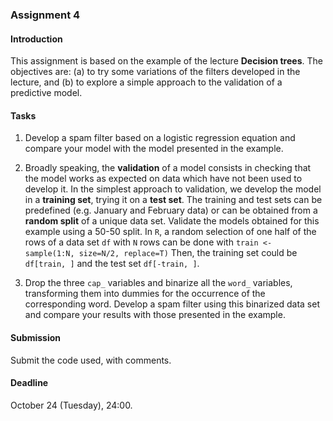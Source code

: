 ### Assignment 4

#### Introduction

This assignment is based on the example of the lecture **Decision trees**. The objectives are: (a) to try some variations of the filters developed in the lecture, and (b) to explore a simple approach to the validation of a predictive model.

#### Tasks

1. Develop a spam filter based on a logistic regression equation and compare your model with the model presented in the example.

2. Broadly speaking, the **validation** of a model consists in checking that the model works as expected on data which have not been used to develop it. In the simplest approach to validation, we develop the model in a **training set**, trying it on a **test set**. The training and test sets can be predefined (e.g. January and February data) or can be obtained from a **random split** of a unique data set. Validate the models obtained for this example using a 50-50 split. In `R`, a random selection of one half of the rows of a data set `df` with `N` rows can be done with
`train <- sample(1:N, size=N/2, replace=T)`
Then, the training set could be `df[train, ]` and the test set `df[-train, ]`.

3. Drop the three `cap_` variables and binarize all the `word_` variables, transforming them into dummies for the occurrence of the corresponding word. Develop a spam filter using this binarized data set and compare your results with those presented in the example.

#### Submission

Submit the code used, with comments.

#### Deadline

October 24 (Tuesday), 24:00.
